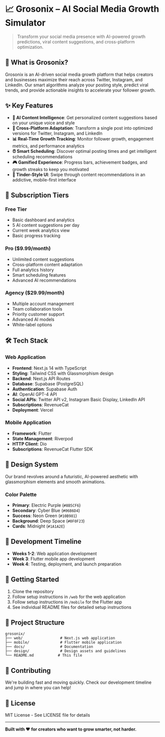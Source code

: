 # 📈 Grosonix – AI Social Media Growth Simulator

> Transform your social media presence with AI-powered growth predictions, viral content suggestions, and cross-platform optimization.

## 🚀 What is Grosonix?

Grosonix is an AI-driven social media growth platform that helps creators and businesses maximize their reach across Twitter, Instagram, and LinkedIn. Our smart algorithms analyze your posting style, predict viral trends, and provide actionable insights to accelerate your follower growth.

## ✨ Key Features

- **🧠 AI Content Intelligence**: Get personalized content suggestions based on your unique voice and style
- **🔄 Cross-Platform Adaptation**: Transform a single post into optimized versions for Twitter, Instagram, and LinkedIn
- **📊 Real-Time Growth Tracking**: Monitor follower growth, engagement metrics, and performance analytics
- **⏰ Smart Scheduling**: Discover optimal posting times and get intelligent scheduling recommendations
- **🎮 Gamified Experience**: Progress bars, achievement badges, and growth streaks to keep you motivated
- **📱 Tinder-Style UI**: Swipe through content recommendations in an addictive, mobile-first interface

## 🎯 Subscription Tiers

### Free Tier
- Basic dashboard and analytics
- 5 AI content suggestions per day
- Current week analytics view
- Basic progress tracking

### Pro ($9.99/month)
- Unlimited content suggestions
- Cross-platform content adaptation
- Full analytics history
- Smart scheduling features
- Advanced AI recommendations

### Agency ($29.99/month)
- Multiple account management
- Team collaboration tools
- Priority customer support
- Advanced AI models
- White-label options

## 🛠 Tech Stack

### Web Application
- **Frontend**: Next.js 14 with TypeScript
- **Styling**: Tailwind CSS with Glassmorphism design
- **Backend**: Next.js API Routes
- **Database**: Supabase (PostgreSQL)
- **Authentication**: Supabase Auth
- **AI**: OpenAI GPT-4 API
- **Social APIs**: Twitter API v2, Instagram Basic Display, LinkedIn API
- **Subscriptions**: RevenueCat
- **Deployment**: Vercel

### Mobile Application
- **Framework**: Flutter
- **State Management**: Riverpod
- **HTTP Client**: Dio
- **Subscriptions**: RevenueCat Flutter SDK

## 🎨 Design System

Our brand revolves around a futuristic, AI-powered aesthetic with glassmorphism elements and smooth animations.

### Color Palette
- **Primary**: Electric Purple (`#8B5CF6`)
- **Secondary**: Cyber Blue (`#06B6D4`)
- **Success**: Neon Green (`#10B981`)
- **Background**: Deep Space (`#0F0F23`)
- **Cards**: Midnight (`#1A1A2E`)

## 📅 Development Timeline

- **Weeks 1-2**: Web application development
- **Week 3**: Flutter mobile app development
- **Week 4**: Testing, deployment, and launch preparation

## 🚀 Getting Started

1. Clone the repository
2. Follow setup instructions in `/web` for the web application
3. Follow setup instructions in `/mobile` for the Flutter app
4. See individual README files for detailed setup instructions

## 📂 Project Structure

```
grosonix/
├── web/                 # Next.js web application
├── mobile/              # Flutter mobile application
├── docs/                # Documentation
├── design/              # Design assets and guidelines
└── README.md           # This file
```

## 🤝 Contributing

We're building fast and moving quickly. Check our development timeline and jump in where you can help!

## 📄 License

MIT License - See LICENSE file for details

---

**Built with ❤️ for creators who want to grow smarter, not harder.**